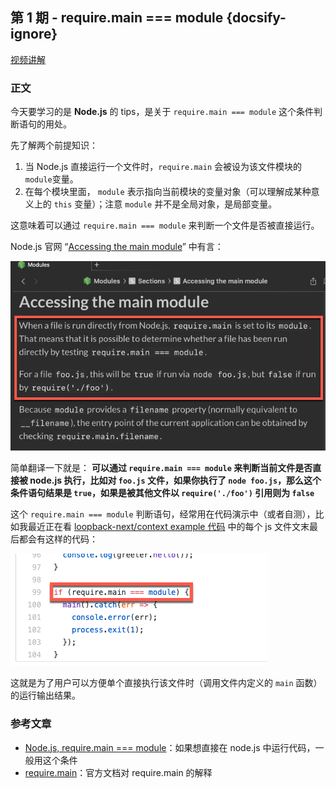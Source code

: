 ## 第 1 期 - require.main === module {docsify-ignore}


[视频讲解](https://v.qq.com/txp/iframe/player.html?vid=i3007g3ko4i ':include :type=iframe width=100% height=480px')

### 正文
今天要学习的是 **Node.js** 的 tips，是关于 `require.main === module` 这个条件判断语句的用处。

先了解两个前提知识：
 1. 当 Node.js 直接运行一个文件时，`require.main` 会被设为该文件模块的 `module`变量。 
 2. 在每个模块里面， `module` 表示指向当前模块的变量对象（可以理解成某种意义上的 `this` 变量）；注意 `module` 并不是全局对象，是局部变量。

这意味着可以通过 `require.main === module` 来判断一个文件是否被直接运行。


Node.js 官网 “[Accessing the main module](https://nodejs.org/api/modules.html#modules_accessing_the_main_module)” 中有言：

![require.main](https://raw.githubusercontent.com/boycgit/web-image/master/blog20191219200623.png)

简单翻译一下就是：
**可以通过 `require.main === module` 来判断当前文件是否直接被 node.js 执行，比如对 `foo.js` 文件，如果你执行了 `node foo.js`，那么这个条件语句结果是 `true`，如果是被其他文件以 `require('./foo')` 引用则为 `false`**

这个 `require.main === module` 判断语句，经常用在代码演示中（或者自测），比如我最近正在看 [loopback-next/context example 代码](https://github.com/strongloop/loopback-next/blob/master/examples/context/src/) 中的每个 js 文件文末最后都会有这样的代码：

![require.main](https://raw.githubusercontent.com/boycgit/web-image/master/blog20191217194932.png)

这就是为了用户可以方便单个直接执行该文件时（调用文件内定义的 `main` 函数）的运行输出结果。




### 参考文章
 - [Node.js, require.main === module](https://stackoverflow.com/questions/45136831/node-js-require-main-module)：如果想直接在 node.js 中运行代码，一般用这个条件
 - [require.main](https://nodejs.org/api/modules.html#modules_require_main)：官方文档对 require.main 的解释


